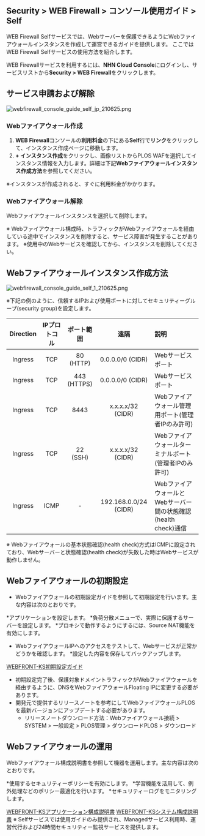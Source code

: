## Security > WEB Firewall > コンソール使用ガイド > Self

WEB Firewall Selfサービスでは、Webサーバーを保護できるようにWebファイアウォールインスタンスを作成して運営できるガイドを提供します。
ここではWEB Firewall Selfサービスの使用方法を紹介します。

WEB Firewallサービスを利用するには、**NHN Cloud Console**にログインし、サービスリストから**Security > WEB Firewall**をクリックします。

## サービス申請および解除

![webfirewall_console_guide_self_jp_210625.png](https://static.toastoven.net/prod_web_firewall/webfirewall_console_guide_self_jp_210625.png)

### Webファイアウォール作成

1. **WEB Firewall**コンソールの**利用料金**の下にある**Self**行で**リンク**をクリックして、インスタンス作成ページに移動します。
2. **+ インスタンス作成**をクリックし、画像リストからPLOS WAFを選択してインスタンス情報を入力します。詳細は下記**Webファイアウォールインスタンス作成方法**を参照してください。

※インスタンスが作成されると、すぐに利用料金がかかります。

### Webファイアウォール解除

Webファイアウォールインスタンスを選択して削除します。

※ Webファイアウォール構成時、トラフィックがWebファイアウォールを経由している途中でインスタンスを削除すると、サービス障害が発生することがあります。
※使用中のWebサービスを確認してから、インスタンスを削除してください。

## Webファイアウォールインスタンス作成方法

![webfirewall_console_guide_self_1_210625.png](https://static.toastoven.net/prod_web_firewall/webfirewall_console_guide_self_1_220523.png)

※下記の例のように、信頼するIPおよび使用ポートに対してセキュリティーグループ(security group)を設定します。

| Direction | IPプロトコル | ポート範囲 | 遠隔 | 説明 |
| :-------: | :-----: | :---: | :---: | :--- |
| Ingress | TCP | 80 (HTTP) | 0.0.0.0/0 (CIDR) | Webサービスポート |
| Ingress | TCP | 443 (HTTPS) | 0.0.0.0/0 (CIDR) | Webサービスポート |
| Ingress | TCP | 8443 | x.x.x.x/32 (CIDR) | Webファイアウォール管理用ポート(管理者IPのみ許可) |
| Ingress | TCP | 22 (SSH) | x.x.x.x/32 (CIDR) | Webファイアウォールターミナルポート(管理者IPのみ許可) |
| Ingress | ICMP | - | 192.168.0.0/24 (CIDR) | WebファイアウォールとWebサーバー間の状態確認(health check)通信 |

※ Webファイアウォールの基本状態確認(health check)方式はICMPに設定されており、Webサーバーと状態確認(health check)が失敗した時はWebサービスが動作しません。

## Webファイアウォールの初期設定

* Webファイアウォールの初期設定ガイドを参照して初期設定を行います。主な内容は次のとおりです。

 *アプリケーションを設定します。
 *負荷分散メニューで、実際に保護するサーバーを設定します。
 *プロキシで動作するようにするには、Source NAT機能を有効にします。
 * WebファイアウォールIPへのアクセスをテストして、Webサービスが正常かどうかを確認します。
 *設定した内容を保存してバックアップします。

[WEBFRONT-KS初期設定ガイド](https://static.toastoven.net/prod_web_firewall/WEBFRONT-KS_초기%20설정%20가이드.pptx)
* 初期設定完了後、保護対象ドメイントラフィックがWebファイアウォールを経由するように、DNSをWebファイアウォールFloating IPに変更する必要があります。
* 開発元で提供するリリースノートを参考にしてWebファイアウォールPLOSを最新バージョンにアップデートする必要があります。
  * リリースノートダウンロード方法：Webファイアウォール接続 > SYSTEM > 一般設定 > PLOS管理 > ダウンロードPLOS > ダウンロード


## Webファイアウォールの運用

Webファイアウォール構成説明書を参照して機器を運用します。主な内容は次のとおりです。

*使用するセキュリティーポリシーを有効にします。
*学習機能を活用して、例外処理などのポリシー最適化を行います。
*セキュリティーログをモニタリングします。

[WEBFRONT-KSアプリケーション構成説明書](https://static.toastoven.net/prod_web_firewall/WEBFRONT-KS_애플리케이션%20구성%20설명서.pdf)
[WEBFRONT-KSシステム構成説明書](https://static.toastoven.net/prod_web_firewall/WEBFRONT-KS_시스템%20구성%20설명서.pdf)
※ Selfサービスでは使用ガイドのみ提供され、Managedサービス利用時、運営代行および24時間セキュリティー監視サービスを提供します。
